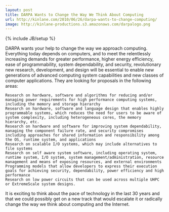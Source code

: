 ```yaml
---
layout: post
title: DARPA Wants to Change the Way We Think About Computing
url: http://kinlane.com/2010/06/26/darpa-wants-to-change-computing/
image: http://kinlane-productions.s3.amazonaws.com/darpalogo.png
---
```

{% include JB/setup %}
DARPA wants your help to change the way we approach computing. Everything today depends on computers, and to meet the relentlessly increasing demands for greater performance,  higher energy efficiency, ease of programmability, system dependability,  and security, revolutionary new research, development, and design will  be essential to enable new generations of advanced computing system  capabilities and new classes of computer applications.
They are looking for proposals in the following areas:

	Research on hardware, software and algorithms for reducing and/or managing power requirements for high performance computing systems, including the memory and storage hierarchy
	Research on hardware, software and language design that enables highly programmable systems, which reduces the need for users to be aware of system complexity, including heterogeneous cores, the memory hierarchy, etc.
	Research on hardware and software for improving system dependability, managing the component failure rate, and security compromises including approaches for shared information and responsibility among the OS, runtime system, and applications
	Research on scalable I/O systems, which may include alternatives to file systems
	Research on self aware system software, including operating system, runtime system, I/O system, system management/administration, resource management and means of exposing resources, and external environments
	Programming models that allow developers to express their execution goals for achieving security, dependability, power efficiency and high performance
	Research on low power circuits that can be used across multiple UHPC or ExtremeScale system designs.

It is exciting to think about the pace of technology in the last 30 years and that we could possibly get on a new track that would escalate it or radically change the way we think about computing and the Internet.
